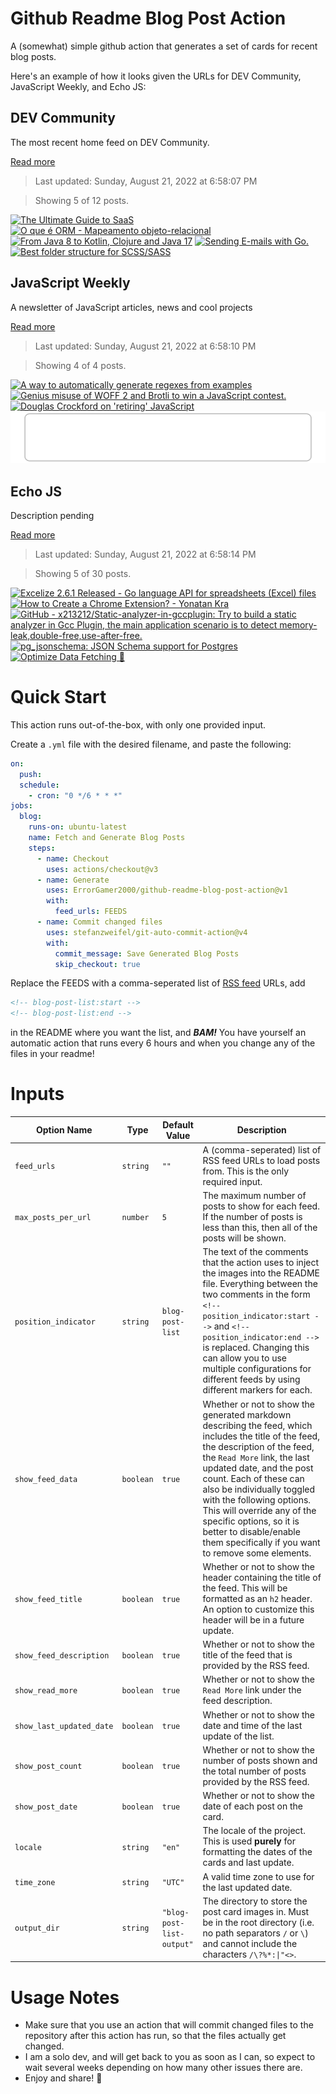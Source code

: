 # Github Readme Blog Post Action

A (somewhat) simple github action that generates a set of cards for recent blog posts.

Here's an example of how it looks given the URLs for DEV Community, JavaScript Weekly, and Echo JS:

<!-- post-list:start -->
## DEV Community

The most recent home feed on DEV Community.

[Read more](https://dev.to)
> Last updated: Sunday, August 21, 2022 at 6:58:07 PM

> Showing 5 of 12 posts.

[![The Ultimate Guide to SaaS](https://raw.githubusercontent.com/ErrorGamer2000/github-readme-blog-post-action/main/generated_files/DEV_Community/The_Ultimate_Guide_to_SaaS.svg)](https://dev.to/shittu_olumide_/the-ultimate-guide-to-saas-4j4j)
[![O que é ORM - Mapeamento objeto-relacional](https://raw.githubusercontent.com/ErrorGamer2000/github-readme-blog-post-action/main/generated_files/DEV_Community/O_que_é_ORM_-_Mapeamento_objeto-relacional.svg)](https://dev.to/biosbug/o-que-e-orm-mapeamento-objeto-relacional-2m8n)
[![From Java 8 to Kotlin, Clojure and Java 17](https://raw.githubusercontent.com/ErrorGamer2000/github-readme-blog-post-action/main/generated_files/DEV_Community/From_Java_8_to_Kotlin__Clojure_and_Java_17.svg)](https://dev.to/jorgetovar621/from-java-8-to-java-11-kotlin-and-clojure-5384)
[![Sending E-mails with Go.](https://raw.githubusercontent.com/ErrorGamer2000/github-readme-blog-post-action/main/generated_files/DEV_Community/Sending_E-mails_with_Go..svg)](https://dev.to/salemzii/sending-e-mails-with-go-ff0)
[![Best folder structure for SCSS/SASS](https://raw.githubusercontent.com/ErrorGamer2000/github-readme-blog-post-action/main/generated_files/DEV_Community/Best_folder_structure_for_SCSS_SASS.svg)](https://dev.to/shubhamku044/best-folder-structure-for-scsssass-3m34)


## JavaScript Weekly

A newsletter of JavaScript articles, news and cool projects

[Read more](https://javascriptweekly.com/)
> Last updated: Sunday, August 21, 2022 at 6:58:10 PM

> Showing 4 of 4 posts.

[![A way to automatically generate regexes from examples](https://raw.githubusercontent.com/ErrorGamer2000/github-readme-blog-post-action/main/generated_files/JavaScript_Weekly/A_way_to_automatically_generate_regexes_from_examples.svg)](https://javascriptweekly.com/issues/602)
[![Genius misuse of WOFF 2 and Brotli to win a JavaScript contest.](https://raw.githubusercontent.com/ErrorGamer2000/github-readme-blog-post-action/main/generated_files/JavaScript_Weekly/Genius_misuse_of_WOFF_2_and_Brotli_to_win_a_JavaScript_contest..svg)](https://javascriptweekly.com/issues/601)
[![Douglas Crockford on 'retiring' JavaScript](https://raw.githubusercontent.com/ErrorGamer2000/github-readme-blog-post-action/main/generated_files/JavaScript_Weekly/Douglas_Crockford_on_'retiring'_JavaScript.svg)](https://javascriptweekly.com/issues/600)
[![Common JavaScript issues developers face](https://raw.githubusercontent.com/ErrorGamer2000/github-readme-blog-post-action/main/generated_files/JavaScript_Weekly/Common_JavaScript_issues_developers_face.svg)](https://javascriptweekly.com/issues/599)


## Echo JS

Description pending

[Read more](
http://www.echojs.com
)
> Last updated: Sunday, August 21, 2022 at 6:58:14 PM

> Showing 5 of 30 posts.

[![
Excelize 2.6.1 Released - Go language API for spreadsheets (Excel) files
](https://raw.githubusercontent.com/ErrorGamer2000/github-readme-blog-post-action/main/generated_files/_Echo_JS_/_Excelize_2.6.1_Released_-_Go_language_API_for_spreadsheets_(Excel)_files_.svg)](
https://xuri.me/excelize/en/releases/v2.6.1.html
)
[![How to Create a Chrome Extension? - Yonatan Kra](https://raw.githubusercontent.com/ErrorGamer2000/github-readme-blog-post-action/main/generated_files/_Echo_JS_/How_to_Create_a_Chrome_Extension__-_Yonatan_Kra.svg)](https://yonatankra.com/how-to-create-a-chrome-extension/)
[![GitHub - x213212/Static-analyzer-in-gccplugin: Try to build a static analyzer in Gcc Plugin, the main application scenario is to detect memory-leak,double-free,use-after-free.](https://raw.githubusercontent.com/ErrorGamer2000/github-readme-blog-post-action/main/generated_files/_Echo_JS_/GitHub_-_x213212_Static-analyzer-in-gccplugin__Try_to_build_a_static_analyzer_in_Gcc_Plugin__the_main_application_scenario_is_to_detect_memory-leak_double-free_use-after-free..svg)](https://github.com/x213212/Static-analyzer-in-gccplugin)
[![pg_jsonschema: JSON Schema support for Postgres](https://raw.githubusercontent.com/ErrorGamer2000/github-readme-blog-post-action/main/generated_files/_Echo_JS_/pg_jsonschema__JSON_Schema_support_for_Postgres.svg)](https://supabase.com/blog/pg-jsonschema-a-postgres-extension-for-json-validation)
[![Optimize Data Fetching 🚀](https://raw.githubusercontent.com/ErrorGamer2000/github-readme-blog-post-action/main/generated_files/_Echo_JS_/Optimize_Data_Fetching_🚀.svg)](https://medhatdawoud.net/blog/optimize-data-fetching)


<!-- post-list:end -->

# Quick Start

This action runs out-of-the-box, with only one provided input.

Create a `.yml` file with the desired filename, and paste the following:

```yml
on:
  push:
  schedule:
    - cron: "0 */6 * * *"
jobs:
  blog:
    runs-on: ubuntu-latest
    name: Fetch and Generate Blog Posts
    steps:
      - name: Checkout
        uses: actions/checkout@v3
      - name: Generate
        uses: ErrorGamer2000/github-readme-blog-post-action@v1
        with:
          feed_urls: FEEDS
      - name: Commit changed files
        uses: stefanzweifel/git-auto-commit-action@v4
        with:
          commit_message: Save Generated Blog Posts
          skip_checkout: true
```

Replace the FEEDS with a comma-seperated list of [RSS feed](https://rss.com/blog/how-do-rss-feeds-work/) URLs, add

```md
<!-- blog-post-list:start -->
<!-- blog-post-list:end -->
```

in the README where you want the list, and **_BAM!_** You have yourself an automatic action that runs every 6 hours and when you change any of the files in your readme!

# Inputs

<table>
  <thead>
    <tr>
      <th>Option Name</th>
      <th>Type</th>
      <th>Default Value</th>
      <th>Description</th>
    </tr>
  </thead>
  <tbody>
    <tr>
      <td><code>feed_urls</code></td>
      <td><code>string</code></td>
      <td><code>""</code></td>
      <td>A (comma-seperated) list of RSS feed URLs to load posts from. This is the only required input.</td>
    </tr>
    <tr>
      <td><code>max_posts_per_url</code></td>
      <td><code>number</code></td>
      <td><code>5</code></td>
      <td>The maximum number of posts to show for each feed. If the number of posts is less than this, then all of the posts will be shown.</td>
    </tr>
    <tr>
      <td><code>position_indicator</code></td>
      <td><code>string</code></td>
      <td><code>blog-post-list</code></td>
      <td>The text of the comments that the action uses to inject the images into the README file. Everything between the two comments in the form <code>&lt;!-- position_indicator:start --&gt;</code> and <code>&lt;!-- position_indicator:end --&gt;</code> is replaced. Changing this can allow you to use multiple configurations for different feeds by using different markers for each.</td>
    </tr>
    <tr>
      <td><code>show_feed_data</code></td>
      <td><code>boolean</code></td>
      <td><code>true</code></td>
      <td>Whether or not to show the generated markdown describing the feed, which includes the title of the feed, the description of the feed, the <code>Read More</code> link, the last updated date, and the post count. Each of these can also be individually toggled with the following options. This will override any of the specific options, so it is better to disable/enable them specifically if you want to remove some elements.</td>
    </tr>
    <tr>
      <td><code>show_feed_title</code></td>
      <td><code>boolean</code></td>
      <td><code>true</code></td>
      <td>Whether or not to show the header containing the title of the feed. This will be formatted as an <code>h2</code> header. An option to customize this header will be in a future update.</td>
    </tr>
    <tr>
      <td><code>show_feed_description</code></td>
      <td><code>boolean</code></td>
      <td><code>true</code></td>
      <td>Whether or not to show the title of the feed that is provided by the RSS feed.</td>
    </tr>
    <tr>
      <td><code>show_read_more</code></td>
      <td><code>boolean</code></td>
      <td><code>true</code></td>
      <td>Whether or not to show the <code>Read More</code> link under the feed description.</td>
    </tr>
    <tr>
      <td><code>show_last_updated_date</code></td>
      <td><code>boolean</code></td>
      <td><code>true</code></td>
      <td>Whether or not to show the date and time of the last update of the list.</td>
    </tr>
    <tr>
      <td><code>show_post_count</code></td>
      <td><code>boolean</code></td>
      <td><code>true</code></td>
      <td>Whether or not to show the number of posts shown and the total number of posts provided by the RSS feed.</td>
    </tr>
    <tr>
      <td><code>show_post_date</code></td>
      <td><code>boolean</code></td>
      <td><code>true</code></td>
      <td>Whether or not to show the date of each post on the card.</td>
    </tr>
    <tr>
      <td><code>locale</code></td>
      <td><code>string</code></td>
      <td><code>"en"</code></td>
      <td>The locale of the project. This is used <strong>purely</strong> for formatting the dates of the cards and last update.</td>
    </tr>
    <tr>
      <td><code>time_zone</code></td>
      <td><code>string</code></td>
      <td><code>"UTC"</code></td>
      <td>A valid time zone to use for the last updated date.</td>
    </tr>
    <tr>
      <td><code>output_dir</code></td>
      <td><code>string</code></td>
      <td><code>"blog-post-list-output"</code></td>
      <td>The directory to store the post card images in. Must be in the root directory (i.e. no path separators <code>/</code> or <code>\</code>) and cannot include the characters <code>/\?%*:|"&lt;&gt;</code>.</td>
    </tr>
<!--
    <tr>
      <td><code></code></td>
      <td><cde></cde></td>
      <td><code></code></td>
      <td></td>
    </tr>
-->
  </tbody>
</table>

# Usage Notes

- Make sure that you use an action that will commit changed files to the repository after this action has run, so that the files actually get changed.
- I am a solo dev, and will get back to you as soon as I can, so expect to wait several weeks depending on how many other issues there are.
- Enjoy and share! 🤗
